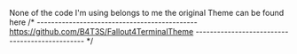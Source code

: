 None of the code I'm using belongs to me the original Theme can be found here /* ---------------------------------------------
                                                                               https://github.com/B4T3S/Fallout4TerminalTheme
                                                                              ----------------------------------------------- */
